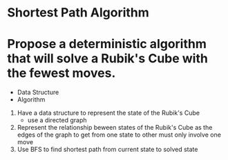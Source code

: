 # Shortest Path Algorithm

# Propose a deterministic algorithm that will solve a Rubik's Cube with the fewest moves.

- Data Structure
- Algorithm

1. Have a data structure to represent the state of the Rubik's Cube
	- use a directed graph
2. Represent the relationship beween states of the Rubik's Cube as the edges of the graph
	to get from one state to other must only involve one move
3. Use BFS to find shortest path from current state to solved state


